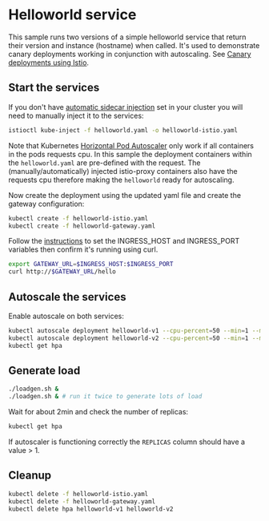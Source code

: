 # Helloworld service

This sample runs two versions of a simple helloworld service that return their
version and instance (hostname) when called. It's used to demonstrate canary deployments
working in conjunction with autoscaling.
See [Canary deployments using Istio](https://istio.io/blog/2017/0.1-canary.html).

## Start the services

If you don't have [automatic sidecar injection](https://istio.io/docs/setup/kubernetes/sidecar-injection.html#automatic-sidecar-injection)
set in your cluster you will need to manually inject it to the services:

```bash
istioctl kube-inject -f helloworld.yaml -o helloworld-istio.yaml
```

Note that Kubernetes [Horizontal Pod Autoscaler](https://kubernetes.io/docs/tasks/run-application/horizontal-pod-autoscale/)
only work if all containers in the pods requests cpu. In this sample the deployment
containers within the `helloworld.yaml` are pre-defined with the request. The (manually/automatically)
injected istio-proxy containers also have the requests cpu therefore making the `helloworld`
ready for autoscaling.

Now create the deployment using the updated yaml file and create the gateway configuration:

```bash
kubectl create -f helloworld-istio.yaml
kubectl create -f helloworld-gateway.yaml
```

Follow the [instructions](https://preliminary.istio.io/docs/tasks/traffic-management/ingress.html#determining-the-ingress-ip-and-ports) to set the INGRESS_HOST and INGRESS_PORT variables then confirm it's running using curl.

```bash
export GATEWAY_URL=$INGRESS_HOST:$INGRESS_PORT
curl http://$GATEWAY_URL/hello
```

## Autoscale the services

Enable autoscale on both services:

```bash
kubectl autoscale deployment helloworld-v1 --cpu-percent=50 --min=1 --max=10
kubectl autoscale deployment helloworld-v2 --cpu-percent=50 --min=1 --max=10
kubectl get hpa
```

## Generate load

```bash
./loadgen.sh &
./loadgen.sh & # run it twice to generate lots of load
```

Wait for about 2min and check the number of replicas:

```bash
kubectl get hpa
```

If autoscaler is functioning correctly the `REPLICAS` column should have a
value > 1.

## Cleanup

```bash
kubectl delete -f helloworld-istio.yaml
kubectl delete -f helloworld-gateway.yaml
kubectl delete hpa helloworld-v1 helloworld-v2
```
